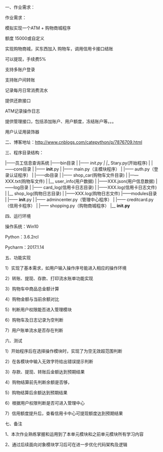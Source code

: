 一、作业需求：

作业需求：

模拟实现一个ATM + 购物商城程序

   
额度 15000或自定义
   
实现购物商城，买东西加入 购物车，调用信用卡接口结账
   
可以提现，手续费5%
   
支持多账户登录
   
支持账户间转账
   
记录每月日常消费流水
   
提供还款接口
   
ATM记录操作日志
   
提供管理接口，包括添加账户、用户额度，冻结账户等。。。
   
用户认证用装饰器

二、博客地址：http://www.cnblogs.com/catepython/p/7876709.html

三、程序目录结构：

|——员工信息查询系统
|——bin目录
|	|—— _init.py
|	|__	Stary.py(开始程序)
|
|——core目录
|	|——	__init__.py
|	|——	main.py（主模块程序）
|	|——	auth.py（登录认证程序）
|
|——db目录
|	|——	shop_car(购物车文件目录)
|		|——XXX.txt(购物车文件)
|	|__	user_info(用户数据)
|		|——XXX.json(用户信息数据)
|——log目录
|	|——	card_log(信用卡日志目录)
|		|——XXX.log(信用卡日志文件)
|	|__	shop_log(购物日志目录)
|		|——XXX.log(购物日志文件)
|——modules目录
|	|——	__init__.py
|	|——	admincenter.py（管理中心程序）
|	|——	creditcard.py（信用卡程序）
|	|——	shopping.py（购物商城程序）
|__  __init.py__

四、运行环境

操作系统：Win10

Python：3.6.2rcl

Pycharm：2017.1.14

五、功能实现

1）实现了基本需求，如用户输入操作序号能进入相应的操作环境

2）转账、提现、存款、打印流水账单功能实现

3）购物车中商品总金额计算

4）购物金额与当前余额对比

5）判断用户权限能否进入管理模块

6）购物车及日志记录为空判断

7）用户账单流水是否存在判断

六、测试

1）开始程序后在选择操作模块时，实现了为空无效超范围判断

2）在各模块中输入无效字符给出错误提示判断

3）存款、提现、转账后金额达到预期结果

4）购物结算前先判断余额是否够，

5）购物结算后余额达到预期结果

6）根据用户权限判断是否可进入管理中心

7）信用额度提升后，查看信用卡中心可提现额度达到预期结果

七、备注

1、本次作业熟练掌握和运用到了本单元模块和之前单元模块所有学习内容

2、通过后续面向对象模块学习后可在进一步优化代码架构及逻辑